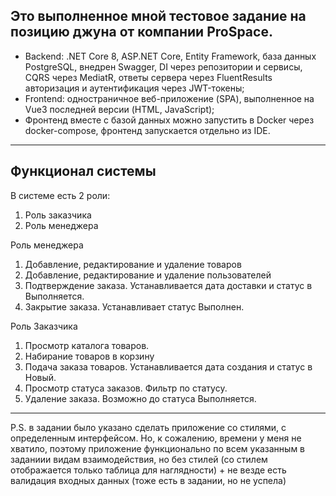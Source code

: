 ## Это выполненное мной тестовое задание на позицию джуна от компании ProSpace.

- Backend: .NET Core 8, ASP.NET Core, Entity Framework, база данных PostgreSQL, внедрен Swagger, DI через репозитории и сервисы, CQRS через MediatR, ответы сервера через FluentResults авторизация и аутентификация через JWT-токены;
- Frontend: одностраничное веб-приложение (SPA), выполненное на Vue3 последней версии (HTML, JavaScript);
- Фронтенд вместе с базой данных можно запустить в Docker через docker-compose, фронтенд запускается отдельно из IDE.
_______________________________________________________________________________________________________________________________________________________________

## Функционал системы
  
В системе есть 2 роли:
1.	Роль заказчика
2.	Роль менеджера

Роль менеджера

1.	Добавление, редактирование и удаление товаров
2.	Добавление, редактирование и удаление пользователей
3.	Подтверждение заказа. Устанавливается дата доставки и статус в Выполняется.
4.	Закрытие заказа. Устанавливает статус Выполнен.

Роль Заказчика

1.	Просмотр каталога товаров.
2.	Набирание товаров в корзину
3.	Подача заказа товаров. Устанавливается дата создания и статус в Новый.
4.	Просмотр статуса заказов. Фильтр по статусу.
5.	Удаление заказа. Возможно до статуса Выполняется.

_______________________________________________________________________________________________________________________________________________________________

P.S. в задании было указано сделать приложение со стилями, с определенным интерфейсом. Но, к сожалению, времени у меня не хватило, поэтому приложение функционально по всем указанным в заданиии видам взаимодействия, но без стилей (со стилем отображается только таблица для наглядности) + не везде есть валидация входных данных (тоже есть в задании, но не успела)
